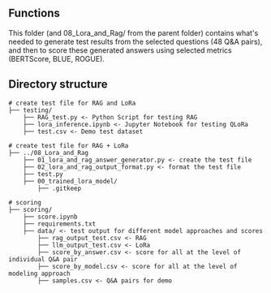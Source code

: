 ## Functions
This folder (and 08_Lora_and_Rag/ from the parent folder) contains what's needed to generate test results from the selected questions (48 Q&A pairs), and then to score these generated answers using selected metrics (BERTScore, BLUE, ROGUE).

## Directory structure 
```
# create test file for RAG and LoRa
├── testing/
    ├── RAG_test.py <- Python Script for testing RAG
    ├── lora_inference.ipynb <- Jupyter Notebook for testing QLoRa
    ├── test.csv <- Demo test dataset

# create test file for RAG + LoRa
├── ../08_Lora_and_Rag
    ├── 01_lora_and_rag_answer_generator.py <- create the test file
    ├── 02_lora_and_rag_output_format.py <- format the test file
    ├── test.py
    ├── 00_trained_lora_model/
        ├── .gitkeep

# scoring
├── scoring/
    ├── score.ipynb
    ├── requirements.txt
    ├── data/ <- test output for different model approaches and scores
        ├── rag_output_test.csv <- RAG
        ├── llm_output_test.csv <- LoRa
        ├── score_by_answer.csv <- score for all at the level of individual Q&A pair
        ├── score_by_model.csv <- score for all at the level of modeling approach
        ├── samples.csv <- Q&A pairs for demo
```
